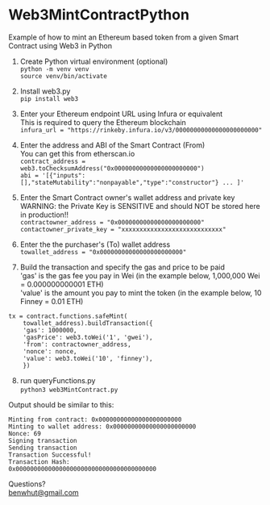 # Web3MintContractPython
Example of how to mint an Ethereum based token from a given Smart Contract using Web3 in Python

1. Create Python virtual environment (optional)  
`python -m venv venv`  
`source venv/bin/activate`

2. Install web3.py  
`pip install web3`

3. Enter your Ethereum endpoint URL using Infura or equivalent  
This is required to query the Ethereum blockchain  
`infura_url = "https://rinkeby.infura.io/v3/00000000000000000000000"`  

4. Enter the address and ABI of the Smart Contract (From)  
You can get this from etherscan.io  
`contract_address = web3.toChecksumAddress("0x00000000000000000000000")`  
`abi = '[{"inputs":[],"stateMutability":"nonpayable","type":"constructor"} ... ]'`  

5. Enter the Smart Contract owner's wallet address and private key  
WARNING: the Private Key is SENSITIVE and should NOT be stored here in production!!  
`contractowner_address = "0x00000000000000000000000"`  
`contactowner_private_key = "xxxxxxxxxxxxxxxxxxxxxxxxxxxx"`  

6. Enter the the purchaser's (To) wallet address  
`towallet_address = "0x00000000000000000000000"`  

7. Build the transaction and specify the gas and price to be paid  
'gas' is the gas fee you pay in Wei (in the example below, 1,000,000 Wei = 0.000000000001 ETH)  
'value' is the amount you pay to mint the token (in the example below, 10 Finney = 0.01 ETH)  
```
tx = contract.functions.safeMint(
    towallet_address).buildTransaction({
    'gas': 1000000,
    'gasPrice': web3.toWei('1', 'gwei'),
    'from': contractowner_address,
    'nonce': nonce,
    'value': web3.toWei('10', 'finney'),
    }) 
```

8. run queryFunctions.py  
`python3 web3MintContract.py`  


Output should be similar to this:  

```
Minting from contract: 0x00000000000000000000000
Minting to wallet address: 0x00000000000000000000000
Nonce: 69
Signing transaction
Sending transaction
Transaction Successful!
Transaction Hash:
0x000000000000000000000000000000000000000
```

Questions?  
benwhut@gmail.com

